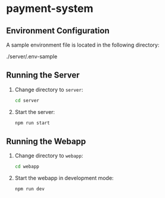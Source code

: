 # payment-system

## Environment Configuration

A sample environment file is located in the following directory:

./server/.env-sample

## Running the Server

1. Change directory to `server`:

    ```bash
    cd server
    ```

2. Start the server:

    ```bash
    npm run start
    ```

## Running the Webapp

1. Change directory to `webapp`:

    ```bash
    cd webapp
    ```

2. Start the webapp in development mode:

    ```bash
    npm run dev
    ```